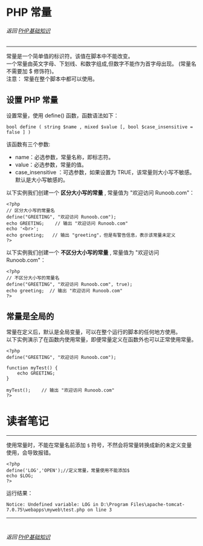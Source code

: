 # PHP 常量
###### 返回 [PHP基础知识](../PHP基础知识.md)
***


常量是一个简单值的标识符。该值在脚本中不能改变。  
一个常量由英文字母、下划线、和数字组成,但数字不能作为首字母出现。 (常量名不需要加 $ 修饰符)。  
注意： 常量在整个脚本中都可以使用。  


## 设置 PHP 常量
设置常量，使用 define() 函数，函数语法如下：
```
bool define ( string $name , mixed $value [, bool $case_insensitive = false ] )
```
该函数有三个参数:
- name：必选参数，常量名称，即标志符。
- value：必选参数，常量的值。
- case_insensitive ：可选参数，如果设置为 TRUE，该常量则大小写不敏感。默认是大小写敏感的。

以下实例我们创建一个 **区分大小写的常量** , 常量值为 "欢迎访问 Runoob.com"：
```
<?php
// 区分大小写的常量名
define("GREETING", "欢迎访问 Runoob.com");
echo GREETING;    // 输出 "欢迎访问 Runoob.com"
echo '<br>';
echo greeting;   // 输出 "greeting"，但是有警告信息，表示该常量未定义
?>
```
以下实例我们创建一个 **不区分大小写的常量** , 常量值为 "欢迎访问 Runoob.com"：
```
<?php
// 不区分大小写的常量名
define("GREETING", "欢迎访问 Runoob.com", true);
echo greeting;  // 输出 "欢迎访问 Runoob.com"
?>
```


## 常量是全局的
常量在定义后，默认是全局变量，可以在整个运行的脚本的任何地方使用。  
以下实例演示了在函数内使用常量，即便常量定义在函数外也可以正常使用常量。  
```
<?php
define("GREETING", "欢迎访问 Runoob.com");
 
function myTest() {
    echo GREETING;
}
 
myTest();    // 输出 "欢迎访问 Runoob.com"
?>
```




# 读者笔记
***


使用常量时，不能在常量名前添加 `$` 符号，不然会将常量转换成新的未定义变量使用，会导致报错。  
```
<?php
define('LOG','OPEN');//定义常量，常量使用不能添加$
echo $LOG;
?>
```
运行结果：
```
Notice: Undefined variable: LOG in D:\Program Files\apache-tomcat-7.0.75\webapps\myweb\test.php on line 3
```


***
#
###### 返回 [PHP基础知识](../PHP基础知识.md)